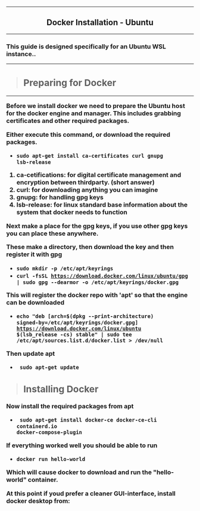 
---

<h2 align=center>Docker Installation - Ubuntu</h2>

---

<h3><p>
This guide is designed specifically for an Ubuntu WSL instance.. 

---

> <h2>Preparing for Docker</h2>

---

Before we install docker we need to prepare the Ubuntu host for the docker engine and manager. This includes grabbing certificates and other required packages.

Either execute this command, or download the required packages.

- <code>sudo apt-get install ca-certificates curl gnupg lsb-release</code>

1. **ca-cetifications**: for digital certificate management and encryption between thirdparty. (short answer)
2. **curl**: for downloading anything you can imagine
3. **gnupg**: for handling gpg keys 
4. **lsb-release**: for linux standard base information about the system that docker needs to function


Next make a place for the gpg keys, if you use other gpg keys you can place these anywhere.

These make a directory, then download the key and then register it with gpg

- <code>sudo mkdir -p /etc/apt/keyrings</code>
- <code>curl -fsSL https://download.docker.com/linux/ubuntu/gpg | sudo gpg --dearmor -o /etc/apt/keyrings/docker.gpg </code>

This will register the docker repo with 'apt' so that the engine can be downloaded 

- <code>echo "deb [arch=\$(dpkg --print-architecture) signed-by=/etc/apt/keyrings/docker.gpg] https://download.docker.com/linux/ubuntu $(lsb_release -cs) stable" | sudo tee /etc/apt/sources.list.d/docker.list > /dev/null</code>

Then update apt

- <code> sudo apt-get update </code>

> <h2>Installing Docker</h2>

Now install the required packages from apt

- <code> sudo apt-get install docker-ce docker-ce-cli containerd.io docker-compose-plugin </code>

If everything worked well you should be able to run 

- <code>docker run hello-world</code>

Which will cause docker to download and run the "hello-world" container.

At this point if youd prefer a cleaner GUI-interface, install docker desktop from:

